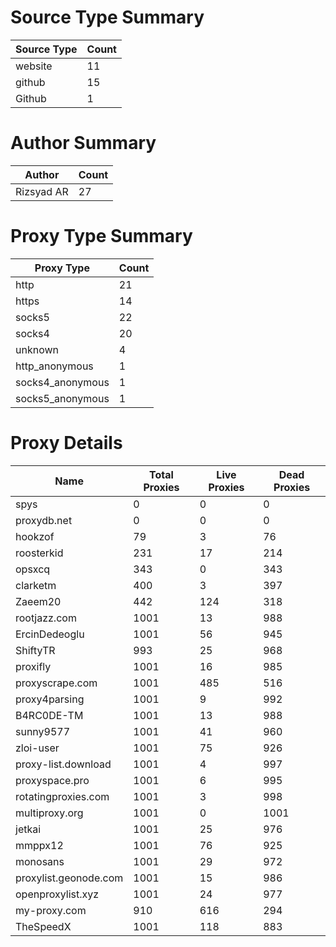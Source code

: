 # Source Type Summary

| Source Type | Count |
|-------------|-------|
| website | 11 |
| github | 15 |
| Github | 1 |


# Author Summary

| Author | Count |
|--------|-------|
| Rizsyad AR | 27 |


# Proxy Type Summary

| Proxy Type | Count |
|------------|-------|
| http | 21 |
| https | 14 |
| socks5 | 22 |
| socks4 | 20 |
| unknown | 4 |
| http_anonymous | 1 |
| socks4_anonymous | 1 |
| socks5_anonymous | 1 |


# Proxy Details

| Name | Total Proxies | Live Proxies | Dead Proxies |
|------|---------------|--------------|---------------|
| spys | 0 | 0 | 0 |
| proxydb.net | 0 | 0 | 0 |
| hookzof | 79 | 3 | 76 |
| roosterkid | 231 | 17 | 214 |
| opsxcq | 343 | 0 | 343 |
| clarketm | 400 | 3 | 397 |
| Zaeem20 | 442 | 124 | 318 |
| rootjazz.com | 1001 | 13 | 988 |
| ErcinDedeoglu | 1001 | 56 | 945 |
| ShiftyTR | 993 | 25 | 968 |
| proxifly | 1001 | 16 | 985 |
| proxyscrape.com | 1001 | 485 | 516 |
| proxy4parsing | 1001 | 9 | 992 |
| B4RC0DE-TM | 1001 | 13 | 988 |
| sunny9577 | 1001 | 41 | 960 |
| zloi-user | 1001 | 75 | 926 |
| proxy-list.download | 1001 | 4 | 997 |
| proxyspace.pro | 1001 | 6 | 995 |
| rotatingproxies.com | 1001 | 3 | 998 |
| multiproxy.org | 1001 | 0 | 1001 |
| jetkai | 1001 | 25 | 976 |
| mmppx12 | 1001 | 76 | 925 |
| monosans | 1001 | 29 | 972 |
| proxylist.geonode.com | 1001 | 15 | 986 |
| openproxylist.xyz | 1001 | 24 | 977 |
| my-proxy.com | 910 | 616 | 294 |
| TheSpeedX | 1001 | 118 | 883 |
